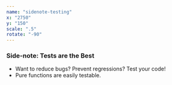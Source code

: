 ```yaml
---
name: "sidenote-testing"
x: "2750"
y: "150"
scale: ".5"
rotate: "-90"
---
```

### Side-note: Tests are the Best

* Want to reduce bugs? Prevent regressions? Test your code!
* Pure functions are easily testable.
